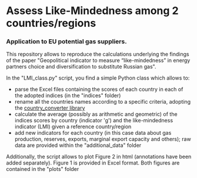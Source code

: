 # Assess Like-Mindedness among 2 countries/regions

### Application to EU potential gas suppliers.

This repository allows to reproduce the calculations underlying the findings of the paper "Geopolitical indicator to measure “like-mindedness” in energy partners choice and diversification to substitute Russian gas".

In the "LMI_class.py" script, you find a simple Python class which allows to:
- parse the Excel files containing the scores of each country in each of the adopted indices (in the "indices" folder)
- rename all the countries names according to a specific criteria, adopting the [country_converter library](https://github.com/IndEcol/country_converter)
- calculate the average (possibly as arithmetic and geometric) of the indices scores by country (indicator 'g') and the like-mindedness indicator (LMI) given a reference country/region
- add new indicators for each country (in this case data about gas production, reserves, exports, marginal export capacity and others); raw data are provided within the "additional_data" folder

Additionally, the script allows to plot Figure 2 in html (annotations have been added separately). Figure 1 is provided in Excel format. Both figures are contained in the "plots" folder
